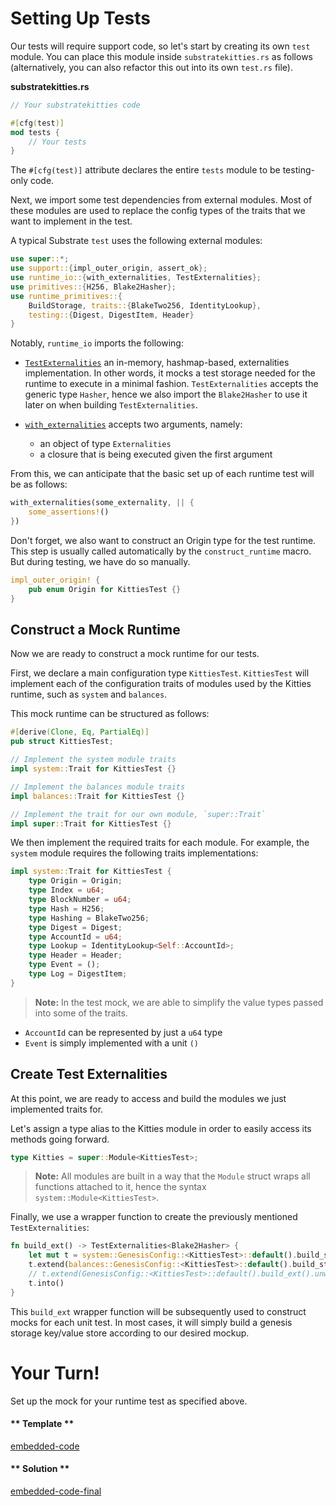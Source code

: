 Setting Up Tests
===

Our tests will require support code, so let's start by creating its own `test` module.
You can place this module inside `substratekitties.rs` as follows (alternatively, you can also refactor this out into its own `test.rs` file).

**substratekitties<span>.</span>rs**
```rust
// Your substratekitties code 

#[cfg(test)]
mod tests {
	// Your tests
}
```
The `#[cfg(test)]` attribute declares the entire `tests` module to be testing-only code.

Next, we import some test dependencies from external modules. Most of these modules are used to replace the config types of the traits that we want to implement in the test. 

A typical Substrate `test` uses the following external modules:

```rust
use super::*;
use support::{impl_outer_origin, assert_ok};
use runtime_io::{with_externalities, TestExternalities};
use primitives::{H256, Blake2Hasher};
use runtime_primitives::{
	BuildStorage, traits::{BlakeTwo256, IdentityLookup},
	testing::{Digest, DigestItem, Header}
}
```

Notably, `runtime_io` imports the following:

- [`TestExternalities`](https://crates.parity.io/sr_io/struct.TestExternalities.html) an in-memory, hashmap-based, externalities implementation. In other words, it mocks a test storage needed for the runtime to execute in a minimal fashion. `TestExternalities` accepts the generic type `Hasher`, hence we also import the `Blake2Hasher` to use it later on when building `TestExternalities`.

- [`with_externalities`](https://crates.parity.io/sr_io/fn.with_externalities.html) accepts two arguments, namely:
  - an object of type `Externalities`
  - a closure that is being executed given the first argument

From this, we can anticipate that the basic set up of each runtime test will be as follows:

```rust
with_externalities(some_externality, || {
	some_assertions!()
})
```

Don't forget, we also want to construct an Origin type for the test runtime. This step is usually called automatically by the `construct_runtime` macro. But during testing, we have do so manually.

```rust
impl_outer_origin! {
	pub enum Origin for KittiesTest {}
}
```

## Construct a Mock Runtime

Now we are ready to construct a mock runtime for our tests. 

First, we declare a main configuration type `KittiesTest`. `KittiesTest` will implement each of the configuration traits of modules used by the Kitties runtime, such as `system` and `balances`.

This mock runtime can be structured as follows:

```rust
#[derive(Clone, Eq, PartialEq)]
pub struct KittiesTest;

// Implement the system module traits
impl system::Trait for KittiesTest {}

// Implement the balances module traits
impl balances::Trait for KittiesTest {}

// Implement the trait for our own module, `super::Trait`
impl super::Trait for KittiesTest {}
```

We then implement the required traits for each module. For example, the `system` module requires the following traits implementations:

```rust
impl system::Trait for KittiesTest {
	type Origin = Origin;
	type Index = u64;
	type BlockNumber = u64;
	type Hash = H256;
	type Hashing = BlakeTwo256;
	type Digest = Digest;
	type AccountId = u64;
	type Lookup = IdentityLookup<Self::AccountId>;
	type Header = Header;
	type Event = ();
	type Log = DigestItem;
}
```

> **Note:** In the test mock, we are able to simplify the value types passed into some of the traits. 
- `AccountId` can be represented by just a `u64` type
- `Event` is simply implemented with a unit `()`

## Create Test Externalities

At this point, we are ready to access and build the modules we just implemented traits for.

Let's assign a type alias to the Kitties module in order to easily access its methods going forward.

```rust
type Kitties = super::Module<KittiesTest>;
```

> **Note:** All modules are built in a way that the `Module` struct wraps all functions attached to it, hence the syntax `system::Module<KittiesTest>`.

Finally, we use a wrapper function to create the previously mentioned `TestExternalities`:

```rust
fn build_ext() -> TestExternalities<Blake2Hasher> {
	let mut t = system::GenesisConfig::<KittiesTest>::default().build_storage().unwrap().0;
	t.extend(balances::GenesisConfig::<KittiesTest>::default().build_storage().unwrap().0);
	// t.extend(GenesisConfig::<KittiesTest>::default().build_ext().unwrap().0);
	t.into()
}
```

This `build_ext` wrapper function will be subsequently used to construct mocks for each unit test. In most cases, it will simply build a genesis storage key/value store according to our desired mockup.

# Your Turn!

Set up the mock for your runtime test as specified above.

<!-- tabs:start -->

#### ** Template **

[embedded-code](./assets/5.1-template.rs ':include :type=code embed-template')

#### ** Solution **

[embedded-code-final](./assets/5.1-finished-code.rs ':include :type=code embed-final')

<!-- tabs:end -->